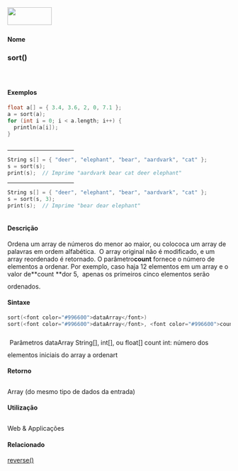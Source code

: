 <img height="40" src="../images/1pix.gif" width="100"/>
<img height="1" src="../images/1pix.gif" width="20"/>
<img height="1" src="../images/1pix.gif" width="555"/>

#### Nome
### sort()
<img height="25" src="../images/1pix.gif" width="1"/>

#### Exemplos

```pde
float a[] = { 3.4, 3.6, 2, 0, 7.1 }; 
a = sort(a); 
for (int i = 0; i < a.length; i++) { 
  println(a[i]); 
} 
 

```
<hr align="left" noshade="noshade" size="1" width="150"/>

```pde
String s[] = { "deer", "elephant", "bear", "aardvark", "cat" }; 
s = sort(s); 
print(s);  // Imprime "aardvark bear cat deer elephant" 

```
<hr align="left" noshade="noshade" size="1" width="150"/>

```pde
String s[] = { "deer", "elephant", "bear", "aardvark", "cat" }; 
s = sort(s, 3); 
print(s);  // Imprime "bear dear elephant" 
 

```

#### Descrição
Ordena um array de números do menor ao
maior, ou colococa um array de palavras em ordem alfabética.
 O array original não é modificado, e um array
reordenado é retornado. O parâmetro**count** fornece o número de elementos a ordenar. Por exemplo, caso haja 12 elementos em um array e o valor de**count **dor 5,  apenas os primeiros cinco elementos serão ordenados.
<img height="25" src="../images/1pix.gif" width="1"/>

#### Sintaxe
```pde
sort(<font color="#996600">dataArray</font>)
sort(<font color="#996600">dataArray</font>, <font color="#996600">count</font>)

```
<img height="25" src="../images/1pix.gif" width="1"/>
Parâmetros
dataArray
String[], int[], ou float[]
count
int: número dos elementos iniciais do array a ordenart
<img height="25" src="../images/1pix.gif" width="1"/>

#### Retorno

	
Array (do mesmo tipo de dados da entrada)
<img height="25" src="../images/1pix.gif" width="1"/>

#### Utilização

	
Web & Applicações
<img height="25" src="../images/1pix.gif" width="1"/>

#### Relacionado
[reverse()](reverse_)
